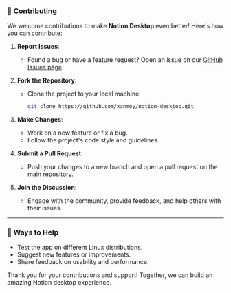 ### 🤝 **Contributing**  

We welcome contributions to make **Notion Desktop** even better! Here's how you can contribute:  

1. **Report Issues**:  
   - Found a bug or have a feature request? Open an issue on our [GitHub Issues page](https://github.com/xanmoy/notion-desktop/issues).  

2. **Fork the Repository**:  
   - Clone the project to your local machine:  
     ```bash
     git clone https://github.com/xanmoy/notion-desktop.git
     ```  

3. **Make Changes**:  
   - Work on a new feature or fix a bug.  
   - Follow the project's code style and guidelines.  

4. **Submit a Pull Request**:  
   - Push your changes to a new branch and open a pull request on the main repository.  

5. **Join the Discussion**:  
   - Engage with the community, provide feedback, and help others with their issues.  

---

### 🌟 **Ways to Help**  
- Test the app on different Linux distributions.  
- Suggest new features or improvements.  
- Share feedback on usability and performance.  

Thank you for your contributions and support! Together, we can build an amazing Notion desktop experience.  


